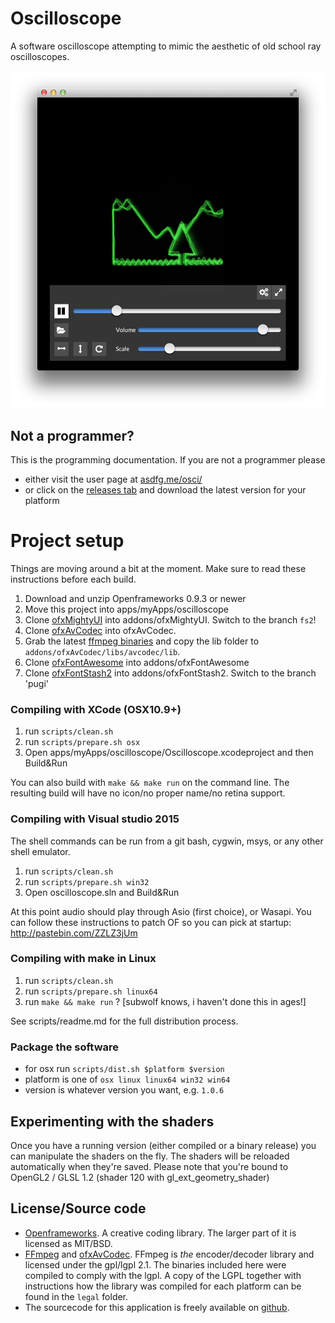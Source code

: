 Oscilloscope
===

A software oscilloscope attempting to mimic the aesthetic of old school ray oscilloscopes. 
	
<img src="docs/screenshot.png" width="667">


## Not a programmer? 

This is the programming documentation. If you are not a programmer please

* either visit the user page at <a href="http://asdfg.me/osci/">asdfg.me/osci/</a>
* or click on the [releases tab](https://github.com/kritzikratzi/Oscilloscope/releases) and download the latest version for your platform



# Project setup 

Things are moving around a bit at the moment. 
Make sure to read these instructions before each build. 

1. Download and unzip Openframeworks 0.9.3 or newer
1. Move this project into apps/myApps/oscilloscope
1. Clone [ofxMightyUI](https://github.com/kritzikratzi/ofxMightyUI) into addons/ofxMightyUI. Switch to the branch `fs2`! 
1. Clone [ofxAvCodec](https://github.com/kritzikratzi/ofxAvCodec) into ofxAvCodec. 
1. Grab the latest [ffmpeg binaries](https://github.com/kritzikratzi/ofxAvCodec/releases) and copy the lib folder to `addons/ofxAvCodec/libs/avcodec/lib`. 
1. Clone [ofxFontAwesome](https://github.com/kritzikratzi/ofxFontAwesome) into addons/ofxFontAwesome
1. Clone [ofxFontStash2](https://github.com/kritzikratzi/ofxFontStash2) into addons/ofxFontStash2. Switch to the branch 'pugi'


### Compiling with XCode (OSX10.9+)

1. run `scripts/clean.sh`
1. run `scripts/prepare.sh osx`
1. Open apps/myApps/oscilloscope/Oscilloscope.xcodeproject and then Build&Run

You can also build with `make && make run` on the command line. The resulting build will have no icon/no proper name/no retina support. 

### Compiling with Visual studio 2015

The shell commands can be run from a git bash, cygwin, msys, or any other shell emulator. 

1. run `scripts/clean.sh`
1. run `scripts/prepare.sh win32`
1. Open oscilloscope.sln and Build&Run

At this point audio should play through Asio (first choice), or Wasapi. You can follow these instructions to patch OF so you can pick at startup: http://pastebin.com/ZZLZ3jUm

### Compiling with make in Linux

1. run `scripts/clean.sh`
1. run `scripts/prepare.sh linux64`
1. run `make && make run` ? [subwolf knows, i haven't done this in ages!]

See scripts/readme.md for the full distribution process. 

### Package the software

* for osx run `scripts/dist.sh $platform $version`
* platform is one of `osx linux linux64 win32 win64`
* version is whatever version you want, e.g. `1.0.6`

## Experimenting with the shaders

Once you have a running version (either compiled or a binary release) you can manipulate the shaders on the fly. The shaders will be reloaded automatically when they're saved. Please note that you're bound to OpenGL2 / GLSL 1.2 (shader 120 with gl_ext_geometry_shader)


## License/Source code

* [Openframeworks](http://openframeworks.cc). A creative coding library. The larger part of it is licensed as MIT/BSD. 
* [FFmpeg](http://www.ffmpeg.org/) and [ofxAvCodec](https://github.com/kritzikratzi/ofxAvCodec). FFmpeg is _the_ encoder/decoder library and licensed under the gpl/lgpl 2.1. The binaries included here were compiled to comply with the lgpl. A copy of the LGPL together with instructions how the library was compiled for each platform can be found in the `legal` folder. 
* The sourcecode for this application is freely available on [github](https://github.com/kritzikratzi/Oscilloscope). 